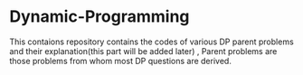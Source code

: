 # Dynamic-Programming
This contaions repository contains the codes of various DP parent problems and their explanation(this part will be added later) , Parent problems are those problems from whom most DP questions are derived.   
